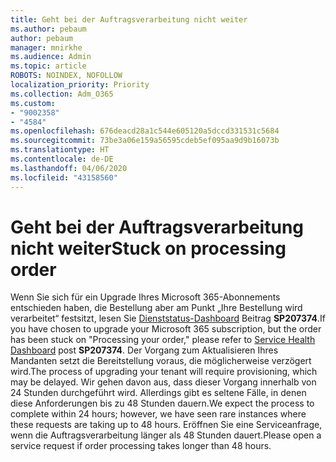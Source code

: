 ```yaml
---
title: Geht bei der Auftragsverarbeitung nicht weiter
ms.author: pebaum
author: pebaum
manager: mnirkhe
ms.audience: Admin
ms.topic: article
ROBOTS: NOINDEX, NOFOLLOW
localization_priority: Priority
ms.collection: Adm_O365
ms.custom:
- "9002358"
- "4584"
ms.openlocfilehash: 676deacd28a1c544e605120a5dccd331531c5684
ms.sourcegitcommit: 73be3a06e159a56595cdeb5ef095aa9d9b16073b
ms.translationtype: HT
ms.contentlocale: de-DE
ms.lasthandoff: 04/06/2020
ms.locfileid: "43158560"
---
```

# <a name="stuck-on-processing-order"></a><span data-ttu-id="f0b3f-102">Geht bei der Auftragsverarbeitung nicht weiter</span><span class="sxs-lookup"><span data-stu-id="f0b3f-102">Stuck on processing order</span></span>

<span data-ttu-id="f0b3f-103">Wenn Sie sich für ein Upgrade Ihres Microsoft 365-Abonnements entschieden haben, die Bestellung aber am Punkt „Ihre Bestellung wird verarbeitet“ festsitzt, lesen Sie [Dienststatus-Dashboard](https://admin.microsoft.com/AdminPortal/Home?adminportal=1&msCV=%2BbOQtMNsz0ei8f5z.0.36#/servicehealth) Beitrag **SP207374**.</span><span class="sxs-lookup"><span data-stu-id="f0b3f-103">If you have chosen to upgrade your Microsoft 365 subscription, but the order has been stuck on "Processing your order," please refer to [Service Health Dashboard](https://admin.microsoft.com/AdminPortal/Home?adminportal=1&msCV=%2BbOQtMNsz0ei8f5z.0.36#/servicehealth) post **SP207374**.</span></span> <span data-ttu-id="f0b3f-104">Der Vorgang zum Aktualisieren Ihres Mandanten setzt die Bereitstellung voraus, die möglicherweise verzögert wird.</span><span class="sxs-lookup"><span data-stu-id="f0b3f-104">The process of upgrading your tenant will require provisioning, which may be delayed.</span></span> <span data-ttu-id="f0b3f-105">Wir gehen davon aus, dass dieser Vorgang innerhalb von 24 Stunden durchgeführt wird. Allerdings gibt es seltene Fälle, in denen diese Anforderungen bis zu 48 Stunden dauern.</span><span class="sxs-lookup"><span data-stu-id="f0b3f-105">We expect the process to complete within 24 hours; however, we have seen rare instances where these requests are taking up to 48 hours.</span></span> <span data-ttu-id="f0b3f-106">Eröffnen Sie eine Serviceanfrage, wenn die Auftragsverarbeitung länger als 48 Stunden dauert.</span><span class="sxs-lookup"><span data-stu-id="f0b3f-106">Please open a service request if order processing takes longer than 48 hours.</span></span>
